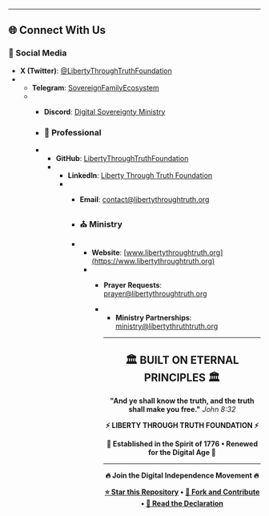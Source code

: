 ---

## 🌐 Connect With Us

### **📱 Social Media**
- **X (Twitter)**: [@LibertyThroughTruthFoundation](https://x.com/LibertyThroughTruthFoundation)
- - **Telegram**: [SovereignFamilyEcosystem](https://t.me/SovereignFamilyEcosystem)
  - - **Discord**: [Digital Sovereignty Ministry](https://discord.gg/SovereignFamilyEcosystem)
   
    - ### **💼 Professional**
    - - **GitHub**: [LibertyThroughTruthFoundation](https://github.com/LibertyThroughTruthFoundation)
      - - **LinkedIn**: [Liberty Through Truth Foundation](https://linkedin.com/company/liberty-through-truth-foundation)
        - - **Email**: contact@libertythroughtruth.org
         
          - ### **⛪ Ministry**
          - - **Website**: [www.libertythroughtruth.org](https://www.libertythroughtruth.org)
            - - **Prayer Requests**: prayer@libertythroughtruth.org
              - - **Ministry Partnerships**: ministry@libertythruthtruth.org
               
                - ---

                <div align="center">

                ## 🏛️ **BUILT ON ETERNAL PRINCIPLES** 🏛️

                **"And ye shall know the truth, and the truth shall make you free."**
                _John 8:32_

                **⚡ LIBERTY THROUGH TRUTH FOUNDATION ⚡**

                **🗽 Established in the Spirit of 1776 • Renewed for the Digital Age 🗽**

                ---

                **🔥 Join the Digital Independence Movement 🔥**

                **[⭐ Star this Repository](https://github.com/LibertyThroughTruthFoundation/SovereignFamilyEcosystem) • [🍴 Fork and Contribute](https://github.com/LibertyThroughTruthFoundation/SovereignFamilyEcosystem/fork) • [📖 Read the Declaration](./UNIVERSAL_DECLARATION_DIGITAL_SOVEREIGNTY.md)**

                </div>
                
